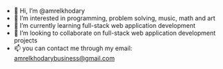 - 👋 Hi, I’m @amrelkhodary
- 👀 I’m interested in programming, problem solving, music, math and art
- 🌱 I’m currently learning full-stack web application development
- 💞️ I’m looking to collaborate on full-stack web application development projects
- 📫 you can contact me through my email: amrelkhodarybusiness@gmail.com

<!---
amrelkhodary/amrelkhodary is a ✨ special ✨ repository because its `README.md` (this file) appears on your GitHub profile.
You can click the Preview link to take a look at your changes.
--->
